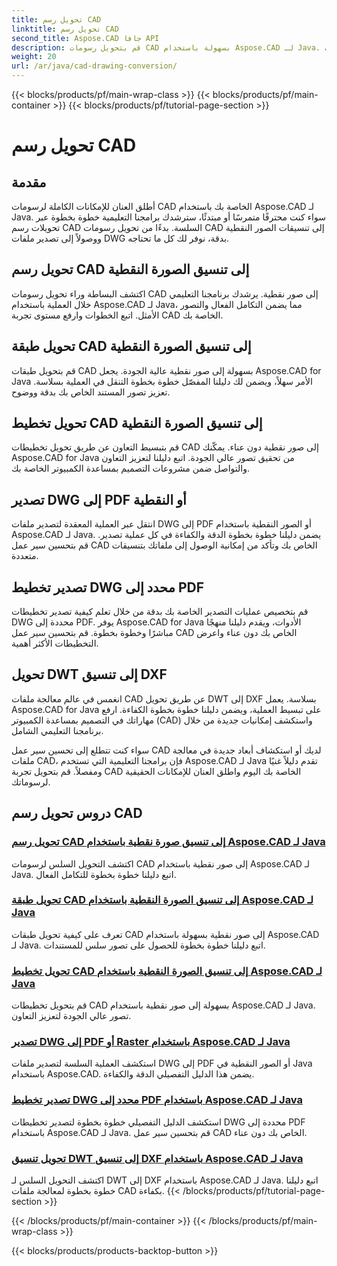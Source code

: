 ```yaml
---
title: تحويل رسم CAD
linktitle: تحويل رسم CAD
second_title: Aspose.CAD جافا API
description: قم بتحويل رسومات CAD بسهولة باستخدام Aspose.CAD لـ Java. تعلم كيفية تحويل ملفات CAD وتصديرها وتحسينها بدقة باستخدام برامجنا التعليمية خطوة بخطوة.
weight: 20
url: /ar/java/cad-drawing-conversion/
---
```


{{< blocks/products/pf/main-wrap-class >}}
{{< blocks/products/pf/main-container >}}
{{< blocks/products/pf/tutorial-page-section >}}

# تحويل رسم CAD


## مقدمة

أطلق العنان للإمكانات الكاملة لرسومات CAD الخاصة بك باستخدام Aspose.CAD لـ Java. سواء كنت محترفًا متمرسًا أو مبتدئًا، سترشدك برامجنا التعليمية خطوة بخطوة عبر تحويلات رسم CAD السلسة. بدءًا من تحويل رسومات CAD إلى تنسيقات الصور النقطية ووصولاً إلى تصدير ملفات DWG بدقة، نوفر لك كل ما تحتاجه.

## تحويل رسم CAD إلى تنسيق الصورة النقطية

اكتشف البساطة وراء تحويل رسومات CAD إلى صور نقطية. يرشدك برنامجنا التعليمي خلال العملية باستخدام Aspose.CAD لـ Java، مما يضمن التكامل الفعال والتصور الأمثل. اتبع الخطوات وارفع مستوى تجربة CAD الخاصة بك.

## تحويل طبقة CAD إلى تنسيق الصورة النقطية

قم بتحويل طبقات CAD بسهولة إلى صور نقطية عالية الجودة. يجعل Aspose.CAD for Java الأمر سهلاً، ويضمن لك دليلنا المفصّل خطوة بخطوة التنقل في العملية بسلاسة. تعزيز تصور المستند الخاص بك بدقة ووضوح.

## تحويل تخطيط CAD إلى تنسيق الصورة النقطية

قم بتبسيط التعاون عن طريق تحويل تخطيطات CAD إلى صور نقطية دون عناء. يمكّنك Aspose.CAD for Java من تحقيق تصور عالي الجودة. اتبع دليلنا لتعزيز التعاون والتواصل ضمن مشروعات التصميم بمساعدة الكمبيوتر الخاصة بك.

## تصدير DWG إلى PDF أو النقطية

انتقل عبر العملية المعقدة لتصدير ملفات DWG إلى PDF أو الصور النقطية باستخدام Aspose.CAD لـ Java. يضمن دليلنا خطوة بخطوة الدقة والكفاءة في كل عملية تصدير. قم بتحسين سير عمل CAD الخاص بك وتأكد من إمكانية الوصول إلى ملفاتك بتنسيقات متعددة.

## تصدير تخطيط DWG محدد إلى PDF

قم بتخصيص عمليات التصدير الخاصة بك بدقة من خلال تعلم كيفية تصدير تخطيطات DWG محددة إلى PDF. يوفر Aspose.CAD for Java الأدوات، ويقدم دليلنا منهجًا مباشرًا وخطوة بخطوة. قم بتحسين سير عمل CAD الخاص بك دون عناء واعرض التخطيطات الأكثر أهمية.

## تحويل DWT إلى تنسيق DXF

انغمس في عالم معالجة ملفات CAD عن طريق تحويل DWT إلى DXF بسلاسة. يعمل Aspose.CAD for Java على تبسيط العملية، ويضمن دليلنا خطوة بخطوة الكفاءة. ارفع مهاراتك في التصميم بمساعدة الكمبيوتر (CAD) واستكشف إمكانيات جديدة من خلال برنامجنا التعليمي الشامل.

سواء كنت تتطلع إلى تحسين سير عمل CAD لديك أو استكشاف أبعاد جديدة في معالجة ملفات CAD، فإن برامجنا التعليمية التي تستخدم Aspose.CAD لـ Java تقدم دليلاً غنيًا ومفصلاً. قم بتحويل تجربة CAD الخاصة بك اليوم واطلق العنان للإمكانات الحقيقية لرسوماتك.
## دروس تحويل رسم CAD
### [تحويل رسم CAD إلى تنسيق صورة نقطية باستخدام Aspose.CAD لـ Java](./convert-cad-drawing-to-raster-image/)
اكتشف التحويل السلس لرسومات CAD إلى صور نقطية باستخدام Aspose.CAD لـ Java. اتبع دليلنا خطوة بخطوة للتكامل الفعال.
### [تحويل طبقة CAD إلى تنسيق الصورة النقطية باستخدام Aspose.CAD لـ Java](./convert-cad-layer-to-raster-image/)
تعرف على كيفية تحويل طبقات CAD إلى صور نقطية بسهولة باستخدام Aspose.CAD لـ Java. اتبع دليلنا خطوة بخطوة للحصول على تصور سلس للمستندات.
### [تحويل تخطيط CAD إلى تنسيق الصورة النقطية باستخدام Aspose.CAD لـ Java](./convert-cad-layout-to-raster-image/)
قم بتحويل تخطيطات CAD بسهولة إلى صور نقطية باستخدام Aspose.CAD لـ Java. تصور عالي الجودة لتعزيز التعاون.
### [تصدير DWG إلى PDF أو Raster باستخدام Aspose.CAD لـ Java](./export-dwg-to-pdf-or-raster/)
استكشف العملية السلسة لتصدير ملفات DWG إلى PDF أو الصور النقطية في Java باستخدام Aspose.CAD. يضمن هذا الدليل التفصيلي الدقة والكفاءة.
### [تصدير تخطيط DWG محدد إلى PDF باستخدام Aspose.CAD لـ Java](./export-specific-dwg-layout-to-pdf/)
استكشف الدليل التفصيلي خطوة بخطوة لتصدير تخطيطات DWG محددة إلى PDF باستخدام Aspose.CAD لـ Java. قم بتحسين سير عمل CAD الخاص بك دون عناء.
### [تحويل تنسيق DWT إلى تنسيق DXF باستخدام Aspose.CAD لـ Java](./convert-dwt-to-dxf/)
اكتشف التحويل السلس لـ DWT إلى DXF باستخدام Aspose.CAD لـ Java. اتبع دليلنا خطوة بخطوة لمعالجة ملفات CAD بكفاءة.
{{< /blocks/products/pf/tutorial-page-section >}}

{{< /blocks/products/pf/main-container >}}
{{< /blocks/products/pf/main-wrap-class >}}

{{< blocks/products/products-backtop-button >}}
